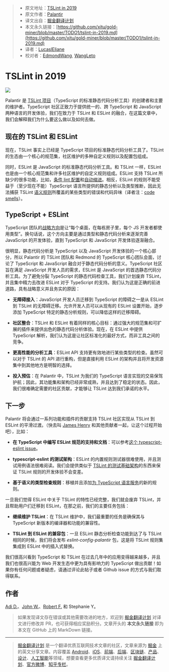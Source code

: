> * 原文地址：[TSLint in 2019](https://medium.com/palantir/tslint-in-2019-1a144c2317a9)
> * 原文作者：[Palantir](https://medium.com/@palantir)
> * 译文出自：[掘金翻译计划](https://github.com/xitu/gold-miner)
> * 本文永久链接：[https://github.com/xitu/gold-miner/blob/master/TODO1/tslint-in-2019.md](https://github.com/xitu/gold-miner/blob/master/TODO1/tslint-in-2019.md)
> * 译者：[LucaslEliane](https://github.com/LucaslEliane)
> * 校对者：[EdmondWang](https://github.com/EdmondWang), [WangLeto](https://github.com/WangLeto)

# TSLint in 2019

![](https://cdn-images-1.medium.com/max/5984/1*YtDebDXHLQIWDyJl2LWh8g.png)

Palantir 是 [TSLint 项目](https://github.com/palantir/tslint)（TypeScript 的标准静态代码分析工具）的创建者和主要的维护者。TypeScript 社区正致力于提供统一的、跨 TypeScript 和 JavaScript 两种语言的开发体验，我们在致力于 TSLint 和 ESLint 的融合，在这篇文章中，我们会解释我们为什么要这么做以及如何去做。

## 现在的 TSLint 和 ESLint

现在，TSLint 事实上已经是 TypeScript 项目的标准静态代码分析工具了。TSLint 的生态由一个核心的规范集，社区维护的多种自定义规则以及配置包组成。

同时，ESLint 是 JavaScript 的标准静态代码分析工具。和 TSLint 一样，ESLint 也是由一个核心规范集和许多社区维护的自定义规则组成。ESLint 支持 TSLint 所缺少的很多功能，比如，[条件 lint 配置](https://github.com/palantir/tslint/issues/3447)和[自动缩进](https://github.com/palantir/tslint/issues/2814)。相反，ESLint 的规则不能受益于（至少现在不能）TypeScript 语言所提供的静态分析以及类型推断，因此无法捕获 TSLint [语义规则](https://palantir.github.io/tslint/usage/type-checking/)所覆盖的某些类型的错误和代码异味（译者注：[code smells](https://en.wikipedia.org/wiki/Code_smell)）。

## TypeScript + ESLint

TypeScript 团队的[战略方向](https://github.com/Microsoft/TypeScript/issues/29288)是让“每个桌面，在每栋房子里，每个 JS 开发者都使用类型”。换句话说，这个方向主要是通过类型和静态代码分析来逐渐完善 JavaScript 的开发体验，直到 TypeScript 和 JavaScript 开发体验逐渐融合。

很明显，静态代码分析是 TypeScript 以及 JavaScript 开发体验的一个核心部分，所以 Palantir 的 TSLint 团队和 Redmond 的 TypeScript 核心团队会面，讨论了 TypeScript 和 JavaScript 融合对于静态代码分析的意义。TypeScript 社区旨在满足 JavaScript 开发人员的需求，ESLint 是 JavaScript 的首选静态代码分析工具。为了避免分裂 TypeScript 的静态代码检查工具，我们计划废弃 TSLint，并且集中精力去改进 ESLint 对于 TypeScript 的支持。我们认为这是正确的前进道路，具有战略意义并且务实的原因：

* **无障碍接入**：JavaScript 开发人员迁移到 TypeScript 的障碍之一是从 ESLint 到 TSLint 的无障碍迁移。允许开发人员可以从现有的 ESLint 设置开始，逐步添加 TypeScript 特定的静态分析规则，可以降低这样的迁移障碍。

* **社区整合**：TSLint 和 ESLint 有着同样的核心目标：通过强大的规范集和可扩展的插件来提供出色的静态代码分析体验。现在，在 ESLint 中提供 TypeScript 解析，我们认为这是让社区标准化的最好方式，而非工具之间的竞争。

* **更高性能的分析工具**：ESLint API 支持更有效地进行某些类型的检查。虽然可以对于 TSLint 的 API 进行重构，但是直接利用 ESLint 的架构并且将开发资源集中到其他地方是明智的选择。

* **投入预估**：在 Palantir 中，TSLint 为我们的 TypeScript 语言实现的交易保驾护航；因此，其功能集和架构已经非常成熟，并且达到了稳定的状态。因此，我们很难确定需要的社区贡献，才能够让 TSLint 达到我们承诺的水平。

## 下一步

Palantir 将会通过一系列功能和插件的贡献支持 TSLint 社区实现从 TSLint 到 ESLint 的平滑过渡。（快去叫 [James Henry](https://github.com/JamesHenry) 和其他贡献者一起，让这个过程开始吧），比如：

* **在 TypeScript 中编写 ESLint 规范的支持和文档**：可以参考[这个 typescript-eslint issue](https://github.com/typescript-eslint/typescript-eslint/issues/40)。

* **typescript-eslint 的测试架构**：ESLint 的内置规则测试器很难使用，并且测试用例语法很难阅读。我们会提供类似于 [TSLint 的测试基础架构](https://palantir.github.io/tslint/develop/testing-rules/)的东西来保证 TSLint 规则的开发体验不会变差。

* **基于语义的类型检查规则**：移植并且添加[为 TypeScript 语言服务](https://github.com/palantir/tslint/labels/Requires%20Type%20Checker)的新的规则。

一旦我们觉得 ESLint 中关于 TSLint 的特性已经完整，我们就会废弃 TSLint，并且帮助用户们迁移到 ESLint，在那之前，我们的主要任务包括：

* **继续维护 TSLint**：在 TSLint 维护中，我们最重要的任务是确保其与 TypeScript 新版本的编译器和功能的兼容性。

* **TSLint 到 ESLint 的兼容包**：一旦 ESLint 静态分析检查功能到达了与 TSLint 相同的时候，我们将会发布 *eslint-config-palantir* 包，这是将 TSLint 规则集集成到 ESLint 中的插入式替换。

我们很高兴看到 TypeScript 和 TSLint 在过去几年中的应用变得越来越多，并且我们也很高兴能为 Web 开发生态中更为具有影响力的 TypeScript 做出贡献！如果你有任何问题或者疑虑，请通过评论此帖子或者 Github issue 的方式与我们取得联系。

## 作者

[Adi D.](https://twitter.com/adi_dahiya)、[John W.](https://github.com/johnwiseheart)、[Robert F.](https://github.com/uschi2000) 和 Stephanie Y。

> 如果发现译文存在错误或其他需要改进的地方，欢迎到 [掘金翻译计划](https://github.com/xitu/gold-miner) 对译文进行修改并 PR，也可获得相应奖励积分。文章开头的 **本文永久链接** 即为本文在 GitHub 上的 MarkDown 链接。

---

> [掘金翻译计划](https://github.com/xitu/gold-miner) 是一个翻译优质互联网技术文章的社区，文章来源为 [掘金](https://juejin.im) 上的英文分享文章。内容覆盖 [Android](https://github.com/xitu/gold-miner#android)、[iOS](https://github.com/xitu/gold-miner#ios)、[前端](https://github.com/xitu/gold-miner#前端)、[后端](https://github.com/xitu/gold-miner#后端)、[区块链](https://github.com/xitu/gold-miner#区块链)、[产品](https://github.com/xitu/gold-miner#产品)、[设计](https://github.com/xitu/gold-miner#设计)、[人工智能](https://github.com/xitu/gold-miner#人工智能)等领域，想要查看更多优质译文请持续关注 [掘金翻译计划](https://github.com/xitu/gold-miner)、[官方微博](http://weibo.com/juejinfanyi)、[知乎专栏](https://zhuanlan.zhihu.com/juejinfanyi)。
